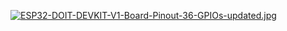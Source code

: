 [![ESP32-DOIT-DEVKIT-V1-Board-Pinout-36-GPIOs-updated.jpg](https://i.postimg.cc/J7cty76J/ESP32-DOIT-DEVKIT-V1-Board-Pinout-36-GPIOs-updated.jpg)](https://postimg.cc/6TqBgKN5)
